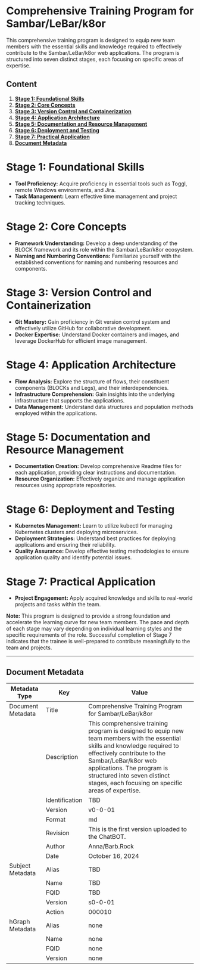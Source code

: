 # Comprehensive Training Program for Sambar/LeBar/k8or

This comprehensive training program is designed to equip new team members with the essential skills and knowledge required to effectively contribute to the Sambar/LeBar/k8or web applications. The program is structured into seven distinct stages, each focusing on specific areas of expertise.

## Content

1. **[Stage 1: Foundational Skills](#Stage-1-Foundational-Skills)**
2. **[Stage 2: Core Concepts](#Stage-2-Core-Concepts)**
3. **[Stage 3: Version Control and Containerization](#Stage-3-Version-Control-and-Containerization)**
4. **[Stage 4: Application Architecture](#Stage-4-Application-Architecture)**
5. **[Stage 5: Documentation and Resource Management](#Stage-5-Documentation-and-Resource-Management)**
6. **[Stage 6: Deployment and Testing](#Stage-6-Deployment-and-Testing)**
7. **[Stage 7: Practical Application](#Stage-7-Practical-Application)**
8. **[Document Metadata](#Document-Metadata)**

<h1 id="Stage-1-Foundational-Skills">Stage 1: Foundational Skills</h1>

* **Tool Proficiency:** Acquire proficiency in essential tools such as Toggl, remote Windows environments, and Jira.
* **Task Management:** Learn effective time management and project tracking techniques.

<h1 id="Stage-2-Core-Concepts">Stage 2: Core Concepts</h1>

* **Framework Understanding:** Develop a deep understanding of the BLOCK framework and its role within the Sambar/LeBar/k8or ecosystem.
* **Naming and Numbering Conventions:** Familiarize yourself with the established conventions for naming and numbering resources and components.

<h1 id="Stage-3-Version-Control-and-Containerization">Stage 3: Version Control and Containerization</h1>

* **Git Mastery:** Gain proficiency in Git version control system and effectively utilize GitHub for collaborative development.
* **Docker Expertise:** Understand Docker containers and images, and leverage DockerHub for efficient image management.

<h1 id="Stage-4-Application-Architecture">Stage 4: Application Architecture</h1>

* **Flow Analysis:** Explore the structure of flows, their constituent components (BLOCKs and Legs), and their interdependencies.
* **Infrastructure Comprehension:** Gain insights into the underlying infrastructure that supports the applications.
* **Data Management:** Understand data structures and population methods employed within the applications.

<h1 id="Stage-5-Documentation-and-Resource-Management">Stage 5: Documentation and Resource Management</h1>

* **Documentation Creation:** Develop comprehensive Readme files for each application, providing clear instructions and documentation.
* **Resource Organization:** Effectively organize and manage application resources using appropriate repositories.

<h1 id="Stage-6-Deployment-and-Testing">Stage 6: Deployment and Testing</h1>

* **Kubernetes Management:** Learn to utilize kubectl for managing Kubernetes clusters and deploying microservices.
* **Deployment Strategies:** Understand best practices for deploying applications and ensuring their reliability.
* **Quality Assurance:** Develop effective testing methodologies to ensure application quality and identify potential issues.

<h1 id="Stage-7-Practical-Application">Stage 7: Practical Application</h1>

* **Project Engagement:** Apply acquired knowledge and skills to real-world projects and tasks within the team.

**Note:** This program is designed to provide a strong foundation and accelerate the learning curve for new team members. The pace and depth of each stage may vary depending on individual learning styles and the specific requirements of the role. Successful completion of Stage 7 indicates that the trainee is well-prepared to contribute meaningfully to the team and projects.

---

<h2 id="Document-Metadata">Document Metadata</h2>

| Metadata Type | Key | Value |
|---|---|---|
| Document Metadata | Title | Comprehensive Training Program for Sambar/LeBar/k8or |
| | Description | This comprehensive training program is designed to equip new team members with the essential skills and knowledge required to effectively contribute to the Sambar/LeBar/k8or web applications. The program is structured into seven distinct stages, each focusing on specific areas of expertise. |
| | Identification | TBD | |
| | Version | v0-0-01 | |
| | Format | md | |
| | Revision | This is the first version uploaded to the ChatBOT. |
| | Author | Anna/Barb.Rock |
| | Date | October 16, 2024 |
| Subject Metadata | Alias | TBD |
| |  Name | TBD |
| |  FQID | TBD |
| |  Version | s0-0-01 |
| |  Action | 000010 |
| hGraph Metadata | Alias | none |
| |  Name | none |
| |  FQID | none |
| |  Version | none |